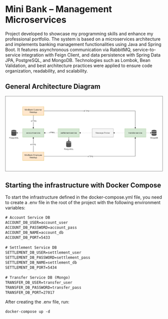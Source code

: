 # Mini Bank – Management Microservices

Project developed to showcase my programming skills and enhance my professional portfolio. The system is based on a microservices architecture and implements banking management functionalities using Java and Spring Boot. It features asynchronous communication via RabbitMQ, service-to-service integration with Feign Client, and data persistence with Spring Data JPA, PostgreSQL, and MongoDB. Technologies such as Lombok, Bean Validation, and best architecture practices were applied to ensure code organization, readability, and scalability.

## General Architecture Diagram

![General Architecture Diagram](https://github.com/phillippimenta/minibank-microservices/blob/main/docs/ArchitectureDiagram.png)

## Starting the infrastructure with Docker Compose

To start the infrastructure defined in the docker-compose.yml file, you need to create a .env file in the root of the project with the following environment variables:

```
# Account Service DB
ACCOUNT_DB_USER=account_user
ACCOUNT_DB_PASSWORD=account_pass
ACCOUNT_DB_NAME=account_db
ACCOUNT_DB_PORT=5433

# Settlement Service DB
SETTLEMENT_DB_USER=settlement_user
SETTLEMENT_DB_PASSWORD=settlement_pass
SETTLEMENT_DB_NAME=settlement_db
SETTLEMENT_DB_PORT=5434

# Transfer Service DB (Mongo)
TRANSFER_DB_USER=transfer_user
TRANSFER_DB_PASSWORD=transfer_pass
TRANSFER_DB_PORT=27017
```

After creating the .env file, run:

```
docker-compose up -d
```
